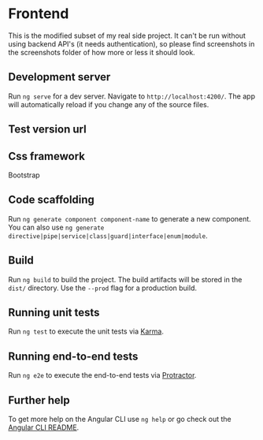 # Frontend

This is the modified subset of my real side project.
It can't be run without using backend API's (it needs authentication), so
please find screenshots in the screenshots folder of how more or less it should look.

## Development server

Run `ng serve` for a dev server. Navigate to `http://localhost:4200/`. The app will automatically reload if you change any of the source files.

## Test version url

## Css framework



   
Bootstrap 

## Code scaffolding

Run `ng generate component component-name` to generate a new component. You can also use `ng generate directive|pipe|service|class|guard|interface|enum|module`.

## Build

Run `ng build` to build the project. The build artifacts will be stored in the `dist/` directory. Use the `--prod` flag for a production build.

## Running unit tests

Run `ng test` to execute the unit tests via [Karma](https://karma-runner.github.io).

## Running end-to-end tests

Run `ng e2e` to execute the end-to-end tests via [Protractor](http://www.protractortest.org/).

## Further help

To get more help on the Angular CLI use `ng help` or go check out the [Angular CLI README](https://github.com/angular/angular-cli/blob/master/README.md).

